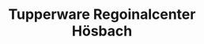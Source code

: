 ---
title: "Tupperware Regoinalcenter Hösbach"
url: /hoesbach/tupperware-regoinalcenter-hoesbach/
shop: Leerstehend
---